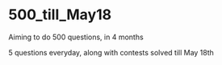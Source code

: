 # 500_till_May18
Aiming to do 500 questions, in 4 months 

5 questions everyday, along with contests solved till May 18th 
